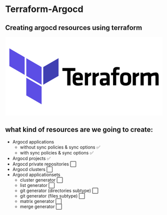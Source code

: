 # Terraform-Argocd
## Creating argocd resources using terraform

![Terraform Image](terraform.png)

## what kind of resources are we going to create:
- Argocd applications
   - without sync policies & sync options :white_check_mark:
   - with sync policies & sync options :white_check_mark:
- Argocd projects :white_check_mark:
- Argocd private repositories :white_large_square:
- Argocd clusters :white_large_square:
- Argocd applicationsets
   - cluster generator :white_large_square:
   - list generator :white_large_square:
   - git generator (directories subtype) :white_large_square:
   - git generator (files subtype) :white_large_square:
   - matrix generator :white_large_square:
   - merge generator :white_large_square:
